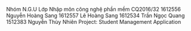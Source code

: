 Nhóm N.G.U
Lớp Nhập môn công nghệ phần mềm CQ2016/32
1612556 Nguyễn Hoàng Sang
1612557 Lê Hoàng Sang
1612534 Trần Ngọc Quang
1512383 Nguyễn Thùy Nhiên
Project: Student Management Application
